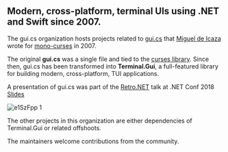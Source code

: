 ## Modern, cross-platform, terminal UIs using .NET and Swift since 2007.

The gui.cs organization hosts projects related to [gui.cs](http://tirania.org/blog/archive/2007/Apr-16.html) that [Miguel de Icaza](https://github.com/migueldeicaza) wrote for [mono-curses](https://github.com/mono/mono-curses) in 2007.

The original **gui.cs** was a single file and tied to the [curses library](https://en.wikipedia.org/wiki/Curses_%28programming_library%29). Since then, gui.cs has been transformed into **Terminal.Gui**, a full-featured library for building modern, cross-platform, TUI applications.

A presentation of gui.cs was part of the [Retro.NET](https://channel9.msdn.com/Events/dotnetConf/2018/S313) talk at .NET Conf 2018 [Slides](https://tirania.org/Retro.pdf)

![e1SzFpp 1](https://user-images.githubusercontent.com/585482/182992052-fbe8bc44-eb23-4b89-897d-96ce926677a8.gif)

The other projects in this organization are either dependencies of Terminal.Gui or related offshoots.

The maintainers welcome contributions from the community.
